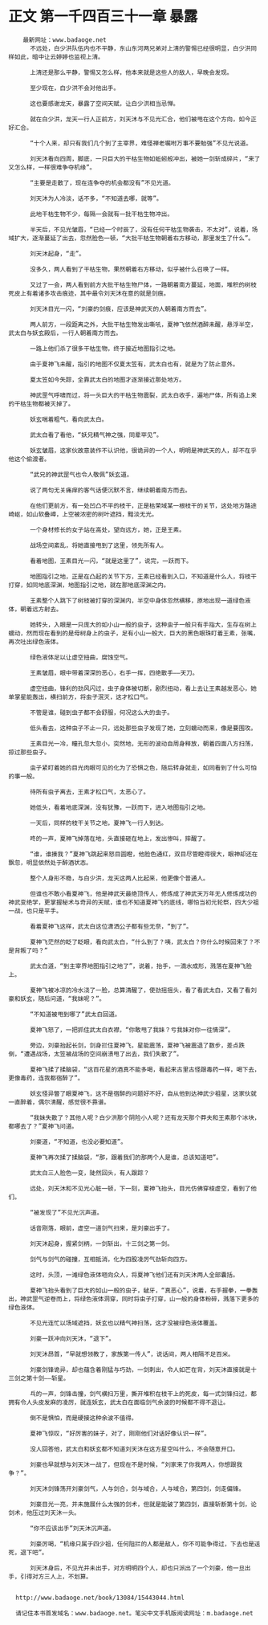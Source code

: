 # 正文 第一千四百三十一章 暴露
        最新网址：www.badaoge.net
          不远处，白少洪队伍内也不平静，东山东河两兄弟对上清的警惕已经很明显，白少洪同样如此，暗中让云婷婷也监视上清。
      
          上清还是那么平静，警惕又怎么样，他本来就是这些人的敌人，早晚会发现。
      
          至少现在，白少洪不会对他出手。
      
          这也要感谢龙天，暴露了空间天赋，让白少洪相当忌惮。
      
          就在白少洪，龙天一行人正前方，刘天沐与不见光汇合，他们被甩在这个方向，如今正好汇合。
      
          “十个人来，却只有我们几个到了主宰界，难怪禅老嘱咐万事不要勉强”不见光说道。
      
          刘天沐看向四周，脚底，一只巨大的干枯生物如蚯蚓般冲出，被她一剑斩成碎片，“来了又怎么样，一样很难争夺机缘”。
      
          “主要是走散了，现在连争夺的机会都没有”不见光道。
      
          刘天沐为人冷淡，话不多，“不知道去哪，就等”。
      
          此地干枯生物不少，每隔一会就有一批干枯生物冲出。
      
          半天后，不见光皱眉，“已经一个时辰了，没有任何干枯生物袭击，不太对”，说着，场域扩大，逐渐蔓延了出去，忽然脸色一顿，“大批干枯生物朝着右方移动，那里发生了什么”。
      
          刘天沐起身，“走”。
      
          没多久，两人看到了干枯生物，果然朝着右方移动，似乎被什么召唤了一样。
      
          又过了一会，两人看到前方大批干枯生物尸体，一路朝着南方蔓延，地面，堆积的树枝死皮上有着诸多攻击痕迹，其中最令刘天沐在意的就是剑痕。
      
          刘天沐目光一闪，“刘豪的剑痕，应该是神武天的人朝着南方而去”。
      
          两人前方，一段距离之外，大批干枯生物发出嘶吼，夏神飞依然酒醉未醒，悬浮半空，武太白与妖玄殿后，一行人朝着南方而去。
      
          一路上他们杀了很多干枯生物，终于接近地图指引之地。
      
          由于夏神飞未醒，指引的地图不仅夏太笠有，武太白也有，就是为了防止意外。
      
          夏太笠如今失踪，全靠武太白的地图才逐渐接近那处地方。
      
          神武罡气呼啸而过，将一头巨大的干枯生物震裂，武太白收手，遍地尸体，所有追上来的干枯生物都被灭掉了。
      
          妖玄喘着粗气，看向武太白。
      
          武太白看了看他，“妖兄精气神之强，同辈罕见”。
      
          妖玄皱眉，这家伙故意装作不认识他，很诡异的一个人，明明是神武天的人，却不在乎他这个偷渡者。
      
          “武兄的神武罡气也令人敬佩”妖玄道。
      
          说了两句无关痛痒的客气话便沉默不言，继续朝着南方而去。
      
          在他们更前方，有一处凹凸不平的枝干，正是枯荣域某一根枝干的关节，这处地方路途崎岖，如山软叠嶂，上空被浓密的树叶遮挡，黯淡无光。
      
          一个身材修长的女子站在高处，望向远方，她，正是王素。
      
          战场空间紊乱，将她直接甩到了这里，领先所有人。
      
          看着地图，王素目光一闪，“就是这里了”，说完，一跃而下。
      
          地图指引之地，正是在凸起的关节下方，王素已经看到入口，不知道是什么人，将枝干打穿，如同地底深渊，地图指引之地，就在那地底深渊之内。
      
          王素整个人跳下了树枝被打穿的深渊内，半空中身体忽然横移，原地出现一道绿色液体，朝着远方射去。
      
          她转头，入眼是一只庞大的如小山一般的虫子，这种虫子一般只有手指大，生存在树上蠕动，然而现在看到的是母树身上的虫子，足有小山一般大，巨大的黑色眼珠盯着王素，张嘴，再次吐出绿色液体。
      
          绿色液体足以让虚空扭曲，腐蚀空气。
      
          王素皱眉，眼中带着深深的恶心，右手一挥，四绝散手——天刀。
      
          虚空扭曲，锋利的劲风闪过，虫子身体被切断，剧烈扭动，看上去让王素越发恶心，她单掌星能轰出，横扫前方，将虫子泯灭，这才松口气。
      
          不管是谁，碰到虫子都不会舒服，何况这么大的虫子。
      
          低头看去，这种虫子不止一只，远处那些虫子发现了她，立刻蠕动而来，像是要围攻。
      
          王素目光一冷，瞳孔忽大忽小，突然地，无形的波动自周身释放，朝着四面八方扫荡，掠过那些虫子。
      
          虫子紧盯着她的目光肉眼可见的化为了恐惧之色，随后转身就走，如同看到了什么可怕的事一般。
      
          待所有虫子离去，王素才松口气，太恶心了。
      
          她低头，看着地底深渊，没有犹豫，一跃而下，进入地图指引之地。
      
          一天后，同样的枝干关节之地，夏神飞一行人到达。
      
          咚的一声，夏神飞掉落在地，头直接砸在地上，发出惨叫，摔醒了。
      
          “谁，谁揍我？”夏神飞跳起来怒目圆瞪，他脸色通红，双目尽管瞪得很大，眼神却还在飘忽，明显依然处于醉酒状态。
      
          整个人身形不稳，与白少洪，龙天这两人比起来，他更像个普通人。
      
          但谁也不敢小看夏神飞，他是神武天最绝顶传人，修炼成了神武天万年无人修炼成功的神武变绝学，更掌握秘术与奇异的天赋，谁也不知道夏神飞的底线，哪怕当初元轮祭，四大少祖一战，也只是平手。
      
          看着夏神飞这样，武太白这位潇洒公子都有些无奈，“到了”。
      
          夏神飞茫然的眨了眨眼，看向武太白，“什么到了？咦，武太白？你什么时候回来了？不是背叛了吗？”
      
          武太白道，“到主宰界地图指引之地了”，说着，抬手，一滴水成形，溅落在夏神飞脸上。
      
          夏神飞被冰凉的冷水浇了一脸，总算清醒了，使劲摇摇头，看了看武太白，又看了看刘豪和妖玄，随后问道，“我妹呢？”。
      
          “不知道被甩到哪了”武太白回道。
      
          夏神飞怒了，一把抓住武太白衣襟，“你敢甩了我妹？亏我妹对你一往情深”。
      
          旁边，刘豪抬起长剑，剑身拦住夏神飞，星能震荡，夏神飞被震退了数步，差点跌倒，“遭遇战场，太笠被战场的空间崩溃甩了出去，我们失散了”。
      
          夏神飞揉了揉脑袋，“这百花星的酒真不能多喝，看起来古里古怪跟毒药一样，喝下去，更像毒药，连我都宿醉了”。
      
          妖玄怪异瞥了眼夏神飞，这不是宿醉的问题好不好，自从他到达神武少祖星，这家伙就一直醉着，偶尔清醒，感觉很不靠谱。
      
          “我妹失散了？其他人呢？白少洪那个阴险小人呢？还有龙天那个莽夫和王素那个冰块，都哪去了？”夏神飞问道。
      
          刘豪道，“不知道，也没必要知道”。
      
          夏神飞再次揉了揉脑袋，“那，跟着我们的那两个人是谁，总该知道吧”。
      
          武太白三人脸色一变，陡然回头，有人跟踪？
      
          远处，刘天沐和不见光心脏一顿，下一刻，夏神飞抬头，目光仿佛穿梭虚空，看到了他们。
      
          “被发现了”不见光沉声道。
      
          话音刚落，眼前，虚空一道剑气扫来，是刘豪出手了。
      
          刘天沐起身，握紧剑柄，一剑斩出，十三剑之第一剑。
      
          剑气与剑气的碰撞，互相抵消，化为四股凌厉气劲斩向四方。
      
          这时，头顶，一滩绿色液体咂向众人，将夏神飞他们还有刘天沐两人全部囊括。
      
          夏神飞抬头看到了巨大的如山一般的虫子，龇牙，“真恶心”，说着，右手握拳，一拳轰出，神武罡气逆卷而上，将绿色液体洞穿，同时将虫子打穿，山一般的身体粉碎，溅落下更多的绿色液体。
      
          不见光连忙以场域遮挡，妖玄也以精气神扫荡，这才没被绿色液体覆盖。
      
          刘豪一跃冲向刘天沐，“退下”。
      
          刘天沐昂首，“早就想领教了，家族第一传人”，说话间，两人相隔不足百米。
      
          刘豪剑锋诡异，却也蕴含着刚猛与巧劲，一剑刺出，令人如芒在背，刘天沐直接就是十三剑之第十剑——斩星。
      
          乓的一声，剑锋击撞，剑气横扫万里，撕开堆积在枝干上的死皮，每一式剑锋扫过，都拥有令人头皮发麻的凌厉，就连妖玄，武太白在面临剑气余波的时候都不得不退让。
      
          倒不是惧怕，而是硬接这种余波不值得。
      
          夏神飞惊叹，“好厉害的妹子，对了，刚刚他们对话好像认识一样”。
      
          没人回答他，武太白和妖玄都不知道刘天沐在这方星空叫什么，不会随意开口。
      
          刘豪也早就想与刘天沐一战了，但现在不是时候，“刘家来了你我两人，你想跟我争？”。
      
          刘天沐剑锋荡开刘豪剑气，人与剑合，剑与域合，人与域合，第四剑，剑走偏锋。
      
          刘豪目光一亮，并未施展什么太强的剑术，但就是能破了第四剑，直接斩断第十剑，论剑术，他压过刘天沐一头。
      
          “你不应该出手”刘天沐沉声道。
      
          刘豪厉喝，“机缘只属于四少祖，任何阻拦的人都是敌人，你不可能争得过，下去也是送死，退下吧”。
      
          刘天沐身后，不见光并未出手，对方明明四个人，却也只派出了一个刘豪，他一旦出手，引得对方三人上，不划算。
      
      
      http://www.badaoge.net/book/13084/15443044.html
      
      请记住本书首发域名：www.badaoge.net。笔尖中文手机版阅读网址：m.badaoge.net